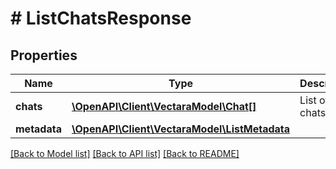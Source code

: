 # # ListChatsResponse

## Properties

Name | Type | Description | Notes
------------ | ------------- | ------------- | -------------
**chats** | [**\OpenAPI\Client\VectaraModel\Chat[]**](Chat.md) | List of chats. | [optional]
**metadata** | [**\OpenAPI\Client\VectaraModel\ListMetadata**](ListMetadata.md) |  | [optional]

[[Back to Model list]](../../README.md#models) [[Back to API list]](../../README.md#endpoints) [[Back to README]](../../README.md)
